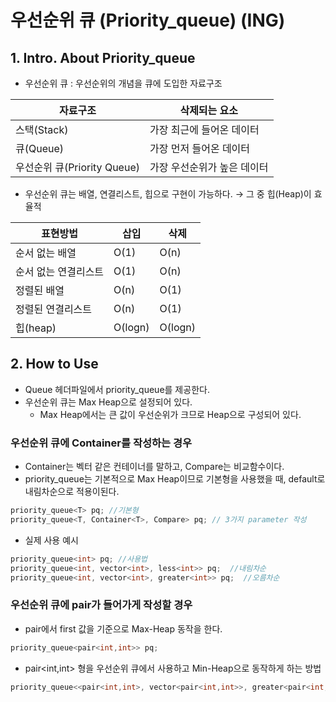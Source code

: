 # 우선순위 큐 (Priority_queue) (ING)

## 1. Intro. About Priority_queue

- 우선순위 큐 : 우선순위의 개념을 큐에 도입한 자료구조

| 자료구조 | 삭제되는 요소 |
| --- | --- |
| 스택(Stack) | 가장 최근에 들어온 데이터 |
| 큐(Queue) | 가장 먼저 들어온 데이터 |
| 우선순위 큐(Priority Queue) | 가장 우선순위가 높은 데이터 |
- 우선순위 큐는 배열, 연결리스트, 힙으로 구현이 가능하다. → 그 중 힙(Heap)이 효율적

| 표현방법 | 삽입 | 삭제 |
| --- | --- | --- |
| 순서 없는 배열 | O(1) | O(n) |
| 순서 없는 연결리스트 | O(1) | O(n) |
| 정렬된 배열 | O(n) | O(1) |
| 정렬된 연결리스트 | O(n) | O(1) |
| 힙(heap) | O(logn) | O(logn) |

## 2. How to Use

- Queue 헤더파일에서 priority_queue를 제공한다.
- 우선순위 큐는 Max Heap으로 설정되어 있다.
    - Max Heap에서는 큰 값이 우선순위가 크므로 Heap으로 구성되어 있다.

### 우선순위 큐에 Container를 작성하는 경우

- Container는 벡터 같은 컨테이너를 말하고, Compare는 비교함수이다.
- priority_queue는 기본적으로 Max Heap이므로 기본형을 사용했을 때, default로 내림차순으로 적용이된다.

```cpp
priority_queue<T> pq; //기본형
priority_queue<T, Container<T>, Compare> pq; // 3가지 parameter 작성
```

- 실제 사용 예시

```cpp
priority_queue<int> pq; //사용법
priority_queue<int, vector<int>, less<int>> pq;  //내림차순
priority_queue<int, vector<int>, greater<int>> pq;  //오름차순
```

### 우선순위 큐에 pair가 들어가게 작성할 경우

- pair에서 first 값을 기준으로 Max-Heap 동작을 한다.

```cpp
priority_queue<pair<int,int>> pq;
```

- pair<int,int> 형을 우선순위 큐에서 사용하고 Min-Heap으로 동작하게 하는 방법

```cpp
priority_queue<<pair<int,int>, vector<pair<int,int>>, greater<pair<int,int>>> pq;
```